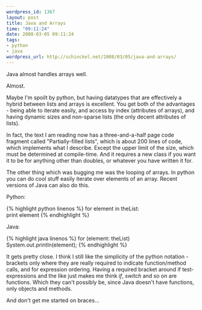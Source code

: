 ```yaml
--- 
wordpress_id: 1367
layout: post
title: Java and Arrays
time: "09:11:24"
date: 2008-03-05 09:11:24
tags: 
- python
- java
wordpress_url: http://schinckel.net/2008/03/05/java-and-arrays/
---
```

Java almost handles arrays well.

Almost.

Maybe I'm spoilt by python, but having datatypes that are effectively a hybrid between lists and arrays is excellent. You get both of the advantages - being able to iterate easily, and access by index (attributes of arrays), and having dynamic sizes and non-sparse lists (the only decent attributes of lists).

In fact, the text I am reading now has a three-and-a-half page code fragment called "Partially-filled lists", which is about 200 lines of code, which implements what I describe. Except the upper limit of the size, which must be determined at compile-time. And it requires a new class if you want it to be for anything other than doubles, or whatever you have written it for.

The other thing which was bugging me was the looping of arrays. In python you can do cool stuff easily iterate over elements of an array. Recent versions of Java can also do this.

Python:
    
    
{% highlight python linenos %}
    for element in theList:  
        print element
{% endhighlight %}
    

Java:
    
    
{% highlight java linenos %}
    for (element: theList)  
        System.out.println(element);
{% endhighlight %}
    

It gets pretty close. I think I still like the simplicity of the python notation - brackets only where they are really required to indicate function/method calls, and for expression ordering. Having a required bracket around if test-expressions and the like just makes me think _if_, _switch_ and so on are functions. Which they can't possibly be, since Java doesn't have functions, only objects and methods.

And don't get me started on braces...
